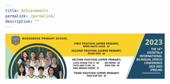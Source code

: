 ```yaml
---
title: Achievements
permalink: /permalink/
description: ""
---
```

![The 14th goodtalk speech conference](/images/Banner%202023/banner_14th%20goodtalk%20speech%20conference_f.jpg)